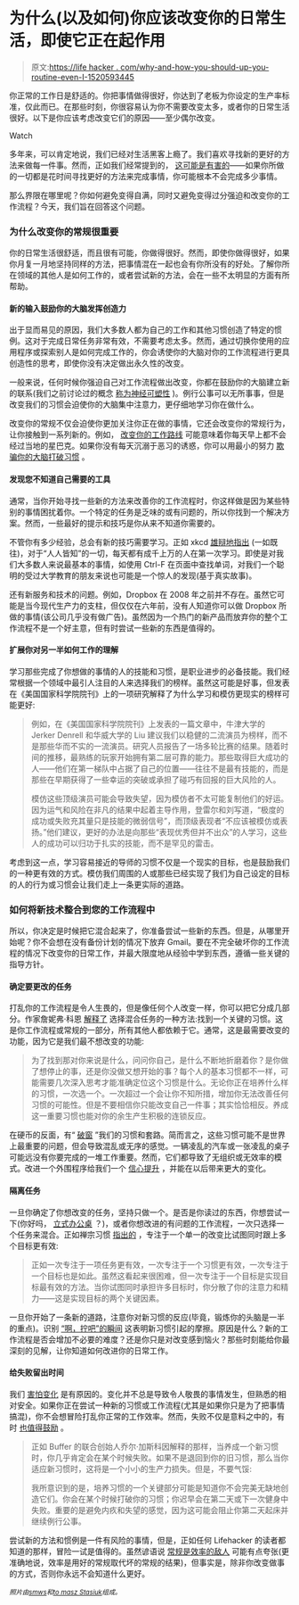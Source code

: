 # 为什么(以及如何)你应该改变你的日常生活，即使它正在起作用

> 原文:[https://life hacker . com/why-and-how-you-should-up-you-routine-even-I-1520593445](https://lifehacker.com/why-and-how-you-should-change-up-your-routine-even-i-1520593445)

你正常的工作日是舒适的。你把事情做得很好，你达到了老板为你设定的生产率标准，仅此而已。在那些时刻，你很容易认为你不需要改变太多，或者你的日常生活很好。以下是你应该考虑改变它们的原因——至少偶尔改变。

Watch

多年来，可以肯定地说，我们已经对生活黑客上瘾了。我们喜欢寻找新的更好的方法来做每一件事。然而，正如我们经常提到的， [这可能是有害的](https://lifehacker.com/confessions-of-a-recovering-lifehacker-5912815)——如果你所做的一切都是花时间寻找更好的方法来完成事情，你可能根本不会完成多少事情。

那么界限在哪里呢？你如何避免变得自满，同时又避免变得过分强迫和改变你的工作流程？今天，我们旨在回答这个问题。

### 为什么改变你的常规很重要

你的日常生活很舒适，而且很有可能，你做得很好。然而，即使你做得很好，如果你月复一月地坚持同样的方法，把事情混在一起也会有你所没有的好处。了解你所在领域的其他人是如何工作的，或者尝试新的方法，会在一些不太明显的方面有所帮助。

#### 新的输入鼓励你的大脑发挥创造力

出于显而易见的原因，我们大多数人都为自己的工作和其他习惯创造了特定的惯例。这对于完成日常任务非常有效，不需要考虑太多。然而，通过切换你使用的应用程序或探索别人是如何完成工作的，你会诱使你的大脑对你的工作流程进行更具创造性的思考，即使你没有决定做出永久性的改变。

一般来说，任何时候你强迫自己对工作流程做出改变，你都在鼓励你的大脑建立新的联系(我们之前讨论过的概念 [称为神经可塑性](https://lifehacker.com/the-science-of-inspiration-and-how-to-make-it-work-for-1467413542) )。例行公事可以无所事事，但是改变我们的习惯会迫使你的大脑集中注意力，更仔细地学习你在做什么。

改变你的常规不仅会迫使你更加关注你正在做的事情，它还会改变你的常规行为，让你接触到一系列新的。例如， [改变你的工作路线](http://lifehacker.com/find-a-different-route-to-work-to-exercise-your-brain-587260303) 可能意味着你每天早上都不会经过当地的星巴克。如果你没有每天沉溺于恶习的诱惑，你可以用最小的努力 [欺骗你的大脑打破习惯](http://lifehacker.com/how-to-trick-your-brain-to-create-a-new-healthy-habit-868231704) 。

#### 发现您不知道自己需要的工具

通常，当你开始寻找一些新的方法来改善你的工作流程时，你这样做是因为某些特别的事情困扰着你。一个特定的任务是乏味的或有问题的，所以你找到一个解决方案。然而，一些最好的提示和技巧是你从来不知道你需要的。

不管你有多少经验，总会有新的技巧需要学习。正如 xkcd [雄辩地指出](http://xkcd.com/1053/) (一如既往)，对于“人人皆知”的一切，每天都有成千上万的人在第一次学习。即使是对我们大多数人来说最基本的事情，如使用 Ctrl-F 在页面中查找单词，对我们一个聪明的受过大学教育的朋友来说也可能是一个惊人的发现(基于真实故事)。

还有新服务和技术的问题。例如，Dropbox 在 2008 年之前并不存在。虽然它可能是当今现代生产力的支柱，但仅仅在六年前，没有人知道你可以做 Dropbox 所做的事情(该公司几乎没有做广告)。虽然因为一个热门的新产品而放弃你的整个工作流程不是一个好主意，但有时尝试一些新的东西是值得的。

#### 扩展你对另一半如何工作的理解

学习那些完成了你想做的事情的人的技能和习惯，是职业进步的必备技能。我们经常根据一个领域中最引人注目的人来选择我们的榜样。虽然这可能是好事，但发表在《美国国家科学院院刊》上的一项研究解释了为什么学习和模仿更现实的榜样可能更好:

> 例如，在《美国国家科学院院刊》上发表的一篇文章中，牛津大学的 Jerker Denrell 和华威大学的 Liu 建议我们以稳健的二流演员为榜样，而不是那些华而不实的一流演员。研究人员报告了一场多轮比赛的结果。随着时间的推移，最熟练的玩家开始拥有第二层可靠的能力。那些取得巨大成功的人——他们在第一梯队中占据了自己的位置——往往不是最有技能的，而是那些在早期获得了一些幸运的突破或承担了碰巧有回报的巨大风险的人。
> 
> 模仿这些顶级演员可能会导致失望，因为模仿者不太可能复制他们的好运。因为运气和风险在非凡的结果中起着主导作用，登雷尔和刘写道，“极度的成功或失败充其量只是技能的微弱信号”，而顶级表现者“不应该被模仿或表扬。”他们建议，更好的办法是向那些“表现优秀但并不出众”的人学习，这些人的成功可以归功于扎实的技能，而不是罕见的雷击。

考虑到这一点，学习容易接近的导师的习惯不仅是一个现实的目标，也是鼓励我们的一种更有效的方式。模仿我们周围的人或那些已经实现了我们为自己设定的目标的人的行为或习惯会让我们走上一条更实际的道路。

### 如何将新技术整合到您的工作流程中

所以，你决定是时候把它混合起来了，你准备尝试一些新的东西。但是，从哪里开始呢？你不会想在没有备份计划的情况下放弃 Gmail。要在不完全破坏你的工作流程的情况下改变你的日常工作，并最大限度地从经验中学到东西，遵循一些关键的指导方针。

#### 确定要更改的任务

打乱你的工作流程是令人生畏的，但是像任何个人改变一样，你可以把它分成几部分。作家詹妮弗·科恩 [解释了](http://www.forbes.com/sites/jennifercohen/2013/09/11/do-you-want-to-change-your-life-for-the-better-7-ways-to-make-it-a-habit/) 选择混合任务的一种方法:找到一个关键的习惯。这是你工作流程或常规的一部分，所有其他人都依赖于它。通常，这是最需要改变的功能，因为它是我们最不想改变的功能:

> 为了找到那对你来说是什么，问问你自己，是什么不断地折磨着你？是你做了想停止的事，还是你没做又想开始的事？每个人的基本习惯都不一样，可能需要几次深入思考才能准确定位这个习惯是什么。无论你正在培养什么样的习惯，一次选一个。一次超过一个会让你不知所措，增加你无法改善任何习惯的可能性。但是不要相信你只能改变自己一件事；其实恰恰相反。养成这一重要习惯也能对你的余生产生积极的连锁反应。

在硬币的反面，有“ [破窗](https://lifehacker.com/identify-your-broken-windows-to-keep-bad-habits-in-ch-5986048) ”我们的习惯和套路。简而言之，这些习惯可能不是世界上最重要的问题，但会导致混乱或无序的感觉。一辆凌乱的汽车或一张凌乱的桌子可能远没有你要完成的一堆工作重要。然而，它们都导致了无组织或无效率的模式。改进一个外围程序给我们一个 [信心提升](http://lifehacker.com/how-to-build-your-confidence-and-why-it-matters-1442414831) ，并能在以后带来更大的变化。

#### 隔离任务

一旦你确定了你想改变的任务，坚持只做一个。是否是你读过的东西，你想尝试一下(你好吗， [立式办公桌](https://lifehacker.com/one-year-at-my-standing-desk-5881393) ？)，或者你想改进的有问题的工作流程，一次只选择一个任务来混合。正如禅宗习惯 [指出的](http://zenhabits.net/7-little-habits-that-can-change-your-life-and-how-to-form-them/) ，专注于一个单一的改变比试图同时跟上多个目标更有效:

> 正如一次专注于一项任务更有效，一次专注于一个习惯更有效，一次专注于一个目标也是如此。虽然这看起来很困难，但一次专注于一个目标是实现目标最有效的方法。当你试图同时承担许多目标时，你分散了你的注意力和精力——这是实现目标的两个关键因素。

一旦你开始了一条新的道路，注意你对新习惯的反应(毕竟，锻炼你的头脑是一半的重点)。识别 [“啊，拧吧”的瞬间](https://lifehacker.com/identify-ah-screw-it-moments-to-make-new-habits-stick-824516263) 这表明新习惯引起的摩擦。原因是什么？新的工作流程是否会增加不必要的难度？还是你只是对改变感到恼火？那些时刻能给你最深刻的见解，让你知道如何改进你的日常工作。

#### 给失败留出时间

我们 [害怕变化](https://lifehacker.com/why-youre-so-afraid-of-change-and-what-you-can-do-abou-5982622) 是有原因的。变化并不总是导致令人敬畏的事情发生，但熟悉的相对安全。如果你正在尝试一种新的习惯或工作流程(尤其是如果你只是为了把事情搞混)，你不会想冒险打乱你正常的工作效率。然而，失败不仅是意料之中的，有时 [也值得鼓励](http://lifehacker.com/how-and-why-to-intentionally-set-yourself-up-for-fail-5985565) 。

> 正如 Buffer 的联合创始人乔尔·加斯科因解释的那样，当养成一个新习惯时，你几乎肯定会在某个时候失败。如果不是退回到你的旧习惯，那么当你适应新习惯时，这将是一个小小的生产力损失。但是，不要气馁:
> 
> 我所意识到的是，培养习惯的一个关键部分可能是知道你不会完美无缺地创造它们。你会在某个时候打破你的习惯；你迟早会在第二天或下一次健身中失败。重要的是避免内疚和失望的感觉，因为这可能会阻止你第二天起床并继续例行公事。

尝试新的方法和惯例是一件有风险的事情，但是，正如任何 Lifehacker 的读者都知道的那样，冒险一试是值得的。虽然谚语说 [常规是效率的敌人](http://www.sitepoint.com/is-routine-undermining-your-productivity/) 可能有点夸张(更准确地说，效率是用好的常规取代坏的常规的结果)，但事实是，除非你改变做事的方式，否则你永远不会知道什么更好。

<small>*照片由*</small>[<small>*smws*</small>](http://www.flickr.com/photos/smws/2155704710/)<small>*和*</small>[<small>*to masz Stasiuk*</small>](http://www.flickr.com/photos/zstasiuk/6065631472/)<small>*组成。*</small>